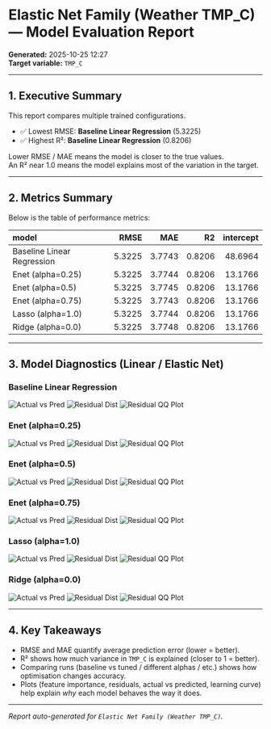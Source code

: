 # Elastic Net Family (Weather TMP_C) — Model Evaluation Report

**Generated:** 2025-10-25 12:27  
**Target variable:** `TMP_C`  

---

## 1. Executive Summary

This report compares multiple trained configurations.

- ✅ Lowest RMSE: **Baseline Linear Regression** (5.3225)
- ✅ Highest R²: **Baseline Linear Regression** (0.8206)

Lower RMSE / MAE means the model is closer to the true values.  
An R² near 1.0 means the model explains most of the variation in the target.

---

## 2. Metrics Summary

Below is the table of performance metrics:

| model                      |   RMSE |    MAE |     R2 |   intercept |
|:---------------------------|-------:|-------:|-------:|------------:|
| Baseline Linear Regression | 5.3225 | 3.7743 | 0.8206 |     48.6964 |
| Enet (alpha=0.25)          | 5.3225 | 3.7744 | 0.8206 |     13.1766 |
| Enet (alpha=0.5)           | 5.3225 | 3.7745 | 0.8206 |     13.1766 |
| Enet (alpha=0.75)          | 5.3225 | 3.7743 | 0.8206 |     13.1766 |
| Lasso (alpha=1.0)          | 5.3225 | 3.7744 | 0.8206 |     13.1766 |
| Ridge (alpha=0.0)          | 5.3225 | 3.7748 | 0.8206 |     13.1766 |

---

## 3. Model Diagnostics (Linear / Elastic Net)

### Baseline Linear Regression
![Actual vs Pred](results_cloud/linear/lasso/base_linear_reg_actual_vs_pred.png)
![Residual Dist](results_cloud/linear/lasso/base_linear_reg_residual_dist.png)
![Residual QQ Plot](results_cloud/linear/lasso/base_linear_reg_residual_qq.png)

### Enet (alpha=0.25)
![Actual vs Pred](results_cloud/linear/lasso/enet_a0p25_actual_vs_pred.png)
![Residual Dist](results_cloud/linear/lasso/enet_a0p25_residual_dist.png)
![Residual QQ Plot](results_cloud/linear/lasso/enet_a0p25_residual_qq.png)

### Enet (alpha=0.5)
![Actual vs Pred](results_cloud/linear/lasso/enet_a0p5_actual_vs_pred.png)
![Residual Dist](results_cloud/linear/lasso/enet_a0p5_residual_dist.png)
![Residual QQ Plot](results_cloud/linear/lasso/enet_a0p5_residual_qq.png)

### Enet (alpha=0.75)
![Actual vs Pred](results_cloud/linear/lasso/enet_a0p75_actual_vs_pred.png)
![Residual Dist](results_cloud/linear/lasso/enet_a0p75_residual_dist.png)
![Residual QQ Plot](results_cloud/linear/lasso/enet_a0p75_residual_qq.png)

### Lasso (alpha=1.0)
![Actual vs Pred](results_cloud/linear/lasso/lasso_a1_actual_vs_pred.png)
![Residual Dist](results_cloud/linear/lasso/lasso_a1_residual_dist.png)
![Residual QQ Plot](results_cloud/linear/lasso/lasso_a1_residual_qq.png)

### Ridge (alpha=0.0)
![Actual vs Pred](results_cloud/linear/lasso/ridge_a0_actual_vs_pred.png)
![Residual Dist](results_cloud/linear/lasso/ridge_a0_residual_dist.png)
![Residual QQ Plot](results_cloud/linear/lasso/ridge_a0_residual_qq.png)

---

## 4. Key Takeaways

- RMSE and MAE quantify average prediction error (lower = better).
- R² shows how much variance in `TMP_C` is explained (closer to 1 = better).
- Comparing runs (baseline vs tuned / different alphas / etc.) shows how optimisation changes accuracy.
- Plots (feature importance, residuals, actual vs predicted, learning curve) help explain *why* each model behaves the way it does.

---

_Report auto-generated for `Elastic Net Family (Weather TMP_C)`._
